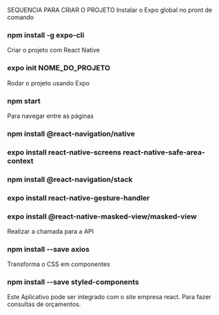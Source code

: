 SEQUENCIA PARA CRIAR O PROJETO
Instalar o Expo global no pront de comando
### npm install -g expo-cli

Criar o projeto com React Native
### expo init NOME_DO_PROJETO

Rodar o projeto usando Expo
### npm start

Para navegar entre as páginas
### npm install @react-navigation/native
### expo install react-native-screens react-native-safe-area-context
### npm install @react-navigation/stack
### expo install react-native-gesture-handler
### expo install @react-native-masked-view/masked-view

Realizar a chamada para a API
### npm install --save axios

Transforma o CSS em componentes
### npm install --save styled-components

Este Aplicativo pode ser integrado com o site empresa react. Para fazer consultas de orçamentos.